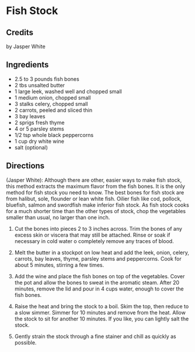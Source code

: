 # Fish Stock 

<!-- BEGIN content -->

## Credits

by Jasper White

## Ingredients

- 2.5 to 3 pounds fish bones
- 2 tbs unsalted butter
- 1 large leek, washed well and chopped small
- 1 medium onion, chopped small
- 3 stalks celery, chopped small
- 2 carrots, peeled and sliced thin
- 3 bay leaves
- 2 sprigs fresh thyme
- 4 or 5 parsley stems
- 1/2 tsp whole black peppercorns
- 1 cup dry white wine
- salt (optional)

## Directions

(Jasper White): Although there are other, easier ways to make fish stock, this method extracts the maximum flavor from the fish bones. It is the only method for fish stock you need to know. The best bones for fish stock are from halibut, sole, flounder or lean white fish. Oilier fish like cod, pollock, bluefish, salmon and swordfish make inferior fish stock. As fish stock cooks for a much shorter time than the other types of stock, chop the vegetables smaller than usual, no larger than one inch.

1. Cut the bones into pieces 2 to 3 inches across. Trim the bones of any excess skin or viscera that may still be attached. Rinse or soak if necessary in cold water o completely remove any traces of blood.  
  
 2. Melt the butter in a stockpot on low heat and add the leek, onion, celery, carrots, bay leaves, thyme, parsley stems and peppercorns. Cook for about 5 minutes, stirring a few times.  
  
 3. Add the wine and place the fish bones on top of the vegetables. Cover the pot and allow the bones to sweat in the aromatic steam. After 20 minutes, remove the lid and pour in 4 cups water, enough to cover the fish bones.  
  
 4. Raise the heat and bring the stock to a boil. Skim the top, then reduce to a slow simmer. Simmer for 10 minutes and remove from the heat. Allow the stock to sit for another 10 minutes. If you like, you can lightly salt the stock.  
  
 5. Gently strain the stock through a fine stainer and chill as quickly as possible.

<!-- Saved in parser cache with key mudabon_recipe:pcache:idhash:1344-0!1!0!0!!en!2 and timestamp 20071117185441 --><!-- END content -->

